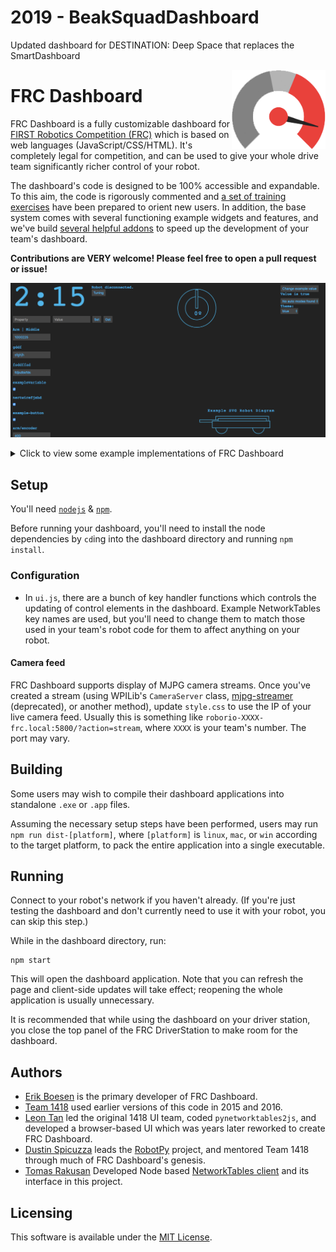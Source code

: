 # 2019 - BeakSquadDashboard
Updated dashboard for DESTINATION: Deep Space that replaces the SmartDashboard

[<img src="images/icon.png" align="right" width="150">](https://github.com/FRCDashboard/FRCDashboard)
# FRC Dashboard
FRC Dashboard is a fully customizable dashboard for [FIRST Robotics Competition (FRC)](http://firstinspires.org/robotics/frc) which is based on web languages (JavaScript/CSS/HTML). It's completely legal for competition, and can be used to give your whole drive team significantly richer control of your robot.

The dashboard's code is designed to be 100% accessible and expandable. To this aim, the code is rigorously commented and [a set of training exercises](https://github.com/FRCDashboard/training) have been prepared to orient new users. In addition, the base system comes with several functioning example widgets and features, and we've build [several helpful addons](https://github.com/FRCDashboard?query=addon-) to speed up the development of your team's dashboard.

**Contributions are VERY welcome! Please feel free to open a pull request or issue!**

![Screenshot slideshow](images/screenshots.gif)

<details>
    <summary>Click to view some example implementations of FRC Dashboard</summary>

![1132's 2017 Dashboard](https://i.imgur.com/iSiTxjY.jpg)  
![6325's 2017 Dashboard](https://i.redd.it/w9jt1gmbecpy.png)  
![1418's 2017 Dashboard](https://raw.githubusercontent.com/frc1418/2017-dashboard/master/images/screenshot.png)  
![1418's 2016 Dashboard](https://raw.githubusercontent.com/frc1418/FRCDashboard/2016/screenshot.png)  

</details>

## Setup
You'll need [`nodejs`](https://nodejs.org) & [`npm`](https://npmjs.com).

Before running your dashboard, you'll need to install the node dependencies by `cd`ing into the dashboard directory and running `npm install`.

### Configuration
* In `ui.js`, there are a bunch of key handler functions which controls the updating of control elements in the dashboard. Example NetworkTables key names are used, but you'll need to change them to match those used in your team's robot code for them to affect anything on your robot.

#### Camera feed
FRC Dashboard supports display of MJPG camera streams. Once you've created a stream (using WPILib's `CameraServer` class, [mjpg-streamer](https://robotpy.github.io/2016/01/14/mjpg-streamer-for-roborio/) (deprecated), or another method), update `style.css` to use the IP of your live camera feed. Usually this is something like `roborio-XXXX-frc.local:5800/?action=stream`, where `XXXX` is your team's number. The port may vary.

## Building
Some users may wish to compile their dashboard applications into standalone `.exe` or `.app` files.

Assuming the necessary setup steps have been performed, users may run `npm run dist-[platform]`, where `[platform]` is `linux`, `mac`, or `win` according to the target platform, to pack the entire application into a single executable.

## Running
Connect to your robot's network if you haven't already. (If you're just testing the dashboard and don't currently need to use it with your robot, you can skip this step.)

While in the dashboard directory, run:

    npm start

This will open the dashboard application. Note that you can refresh the page and client-side updates will take effect; reopening the whole application is usually unnecessary.

It is recommended that while using the dashboard on your driver station, you close the top panel of the FRC DriverStation to make room for the dashboard.

## Authors
* [Erik Boesen](https://github.com/ErikBoesen) is the primary developer of FRC Dashboard.
* [Team 1418](https://github.com/frc1418) used earlier versions of this code in 2015 and 2016.
* [Leon Tan](https://github.com/lleontan) led the original 1418 UI team, coded `pynetworktables2js`, and developed a browser-based UI which was years later reworked to create FRC Dashboard.
* [Dustin Spicuzza](https://github.com/virtuald) leads the [RobotPy](https://github.com/robotpy) project, and mentored Team 1418 through much of FRC Dashboard's genesis.
* [Tomas Rakusan](https://github.com/rakusan2) Developed Node based [NetworkTables client](https://github.com/rakusan2/FRC-NT-Client) and its interface in this project.

## Licensing
This software is available under the [MIT License](`LICENSE`).
